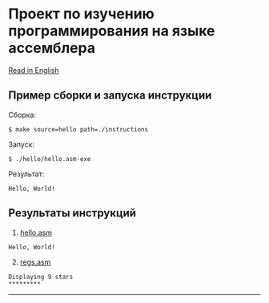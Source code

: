 # Проект по изучению программирования на языке ассемблера
[Read in English][en]

## Пример сборки и запуска инструкции
Сборка:
```
$ make source=hello path=./instructions
```

Запуск:
```
$ ./hello/hello.asm-exe
```

Результат:
```
Hello, World!
```

## Результаты инструкций
1. [hello.asm]
```
Hello, World!
```

2. [regs.asm]
```
Displaying 9 stars
*********
```



---
[ru]: README-ru.md
[en]: README.md
[hello.asm]: hello.asm
[regs.asm]: regs.asm